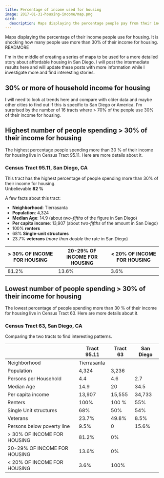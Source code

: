 ```yaml
---
title: Percentage of income used for housing
image: 2017-01-31-housing-income/map.png
card:
  description: Maps displaying the percentage people pay from their income for housing
---
```

Maps displaying the percentage of their income people use for housing.
It is shocking how many people use more than 30% of their income for housing.
READMORE

I'm in the middle of creating a series of maps to be used for a more detailed story about affordable housing in San Diego. 
I will post the intermediate results here and will update these posts with more information while I investigate more and find interesting stories.

## 30% or more of household income for housing

<div id="sdmaps-housing-income"></div>

I will need to look at trends here and compare with older data and maybe other cities to find out if this is specific to San Diego or America.
I'm surprised by the number of 16 tracts where > 70% of the people use 30% of their income for housing. 

## Highest number of people spending > 30% of their income for housing

The highest percentage people spending more than 30 % of their income for housing live in Census Tract 95.11.
Here are more details about it.

### Census Tract 95.11, San Diego, CA

This tract has the highest percentage of people spending more than 30% of their income for housing.  
Unbelievable **82 %**

A few facts about this tract:

- **Neighborhood**: Tierrasanta
- **Population**: 4,324
- **Median Age**: 14.9 (about *two-fifths* of the figure in San Diego)
- **Per capita income**: 13,907 (about *two-fifths* of the amount in San Diego)
- 100% **renters**
- 68% **Single-unit structures**
- 23.7% **veterans** (*more than double* the rate in San Diego)


| > 30% OF INCOME FOR HOUSING | 20-29% OF INCOME FOR HOUSING | < 20% OF INCOME FOR HOUSING |
---------------------------|----------------------------|---------------------------|
81.2% | 13.6% |3.6% |


<div id="sdmaps-tract-9511"></div>

## Lowest number of people spending > 30% of their income for housing

The lowest percentage of people spending more than 30 % of their income for housing live in Census Tract 63.
Here are more details about it.

### Census Tract 63, San Diego, CA

Comparing the two tracts to find interesting patterns.

|| Tract 95.11 | Tract 63 | San Diego
---------------------------|----------------------------|---------------------------|-------------|
Neighborhood | Tierrasanta | | 
Population | 4,324 | 3,236 | 
Persons per Household | 4.4 | 4.6 | 2.7
Median Age | 14.9 | 20 | 34.5
Per capita income | 13,907 | 15,555 | 34,733
Renters | 100% | 100 % | 55%
Single Unit structures | 68% | 50% | 54%
Veterans | 23.7% | 49.8% | 8.5%
Persons below poverty line | 9.5% | 0 | 15.6%
> 30% OF INCOME FOR HOUSING | 81.2% | 0% | 
20-29% OF INCOME FOR HOUSING | 13.6% | 0% | 
< 20% OF INCOME FOR HOUSING | 3.6% | 100% | 

